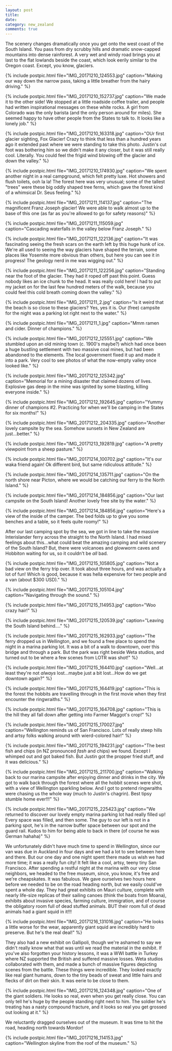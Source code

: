 ```yaml
---
layout: post
title:
date:
category: new_zealand
comments: true
---
```


The scenery changes dramatically once you get onto the west coast of the South Island.  You pass from dry scrubby hills and dramatic snow-capped mountains into dense rainforest.  A very wet and windy road brings you at last to the flat lowlands beside the coast, which look eerily similar to the Oregon coast.  Except, you know, glaciers.

{% include postpic.html file="IMG_20171210_124553.jpg" caption="Making our way down the narrow pass, taking a little breather from the hairy driving." %}

{% include postpic.html file="IMG_20171210_152737.jpg" caption="We made it to the other side!  We stopped at a little roadside coffee trailer, and people had written inspirational messages on these white rocks.  A girl from Colorado was the only barista (and the only person around for miles).  She seemed happy to have other people from the States to talk to.  It looks like a lonely job." %}

{% include postpic.html file="IMG_20171210_163318.jpg" caption="OUr first glacier sighting, Fox Glacier!  Crazy to think that less than a hundred years ago it extended past where we were standing to take this photo.  Justin's cut foot was bothering him so we didn't make it any closer, but it was still really cool.  Literally.  You could feel the frigid wind blowing off the glacier and down the valley." %}

{% include postpic.html file="IMG_20171210_174930.jpg" caption="We spent another night in a real campground, which felt pretty luxe.  Hot showers and flush toilets, ooh la la!  The forest here was very unusual; some of the tallest "trees" were these big oddly shaped tree ferns, which gave the forest kind of a whimsical Dr. Seus feeling." %}

{% include postpic.html file="IMG_20171211_114137.jpg" caption="The magnificent Franz Joseph glacier!  We were able to walk almost up to the base of this one (as far as you're allowed to go for safety reasons)" %}

{% include postpic.html file="IMG_20171211_115059.jpg" caption="Cascading waterfalls in the valley below Franz Joseph." %}

{% include postpic.html file="IMG_20171211_122136.jpg" caption="It was fascinating seeing the fresh scars on the earth left by this huge hunk of ice.  We're all used to seeing the way glaciers have shaped the terrain, some places like Yosemite more obvious than others, but here you can see it in progress!  The geology nerd in me was wigging out." %}

{% include postpic.html file="IMG_20171211_122256.jpg" caption="Standing near the foot of the glacier.  They had it roped off past this point.  Guess nobody likes an ice chunk to the head.  It was really cold here!  I had to put my jacket on for the last few hundred meters of the walk, because you could feel this cold breath coming down the valley." %}

{% include postpic.html file="IMG_20171211_2.jpg" caption="Is it weird that the beach is so close to these glaciers?  Yes, yes it is.  Our (free) campsite for the night was a parking lot right next to the water." %}

{% include postpic.html file="IMG_20171211_1.jpg" caption="Mmm ramen and cider.  Dinner of champions." %}

{% include postpic.html file="IMG_20171212_125551.jpg" caption="We stumbled upon an old mining town (c. 1900's maybe?) which had once been a huge bustling settlement with two massive coal mines, but had been abandoned to the elements.  The local government fixed it up and made it into a park.  Very cool to see photos of what the now-empty valley once looked like." %}

{% include postpic.html file="IMG_20171212_125342.jpg" caption="Memorial for a mining disaster that claimed dozens of lives.  Explosive gas deep in the mine was ignited by some blasting, killing everyone inside." %}

{% include postpic.html file="IMG_20171212_192645.jpg" caption="Yummy dinner of champions #2.  Practicing for when we'll be camping in the States for six months!" %}

{% include postpic.html file="IMG_20171212_204335.jpg" caption="Another lovely campsite by the sea.  Somehow sunsets in New Zealand are just...better." %}

{% include postpic.html file="IMG_20171213_192819.jpg" caption="A pretty viewpoint from a sheep pasture." %}

{% include postpic.html file="IMG_20171214_100702.jpg" caption="It's our waka friend again!  Ok different bird, but same ridiculous attitude." %}

{% include postpic.html file="IMG_20171214_135711.jpg" caption="On the north shore near Picton, where we would be catching our ferry to the North Island." %}

{% include postpic.html file="IMG_20171214_184856.jpg" caption="Our last campsite on the South Island!  Another lovely free site by the water." %}

{% include postpic.html file="IMG_20171214_184856.jpg" caption="Here's a view of the inside of the camper.  The bed folds up to give you some benches and a table, so it feels quite roomy!" %}

After our last camping spot by the sea, we got in line to take the massive Interislander ferry across the straight to the North Island.  I had mixed feelings about this...what could beat the amazing camping and wild scenery of the South Island?  But, there were volcanoes and glowworm caves and Hobbiton waiting for us, so it couldn't be *all* bad.

{% include postpic.html file="IMG_20171215_105805.jpg" caption="Not a bad view on the ferry trip over.  It took about three hours, and was actually a lot of fun!  Which is good, because it was hella expensive for two people and a van (about $300 USD)." %}

{% include postpic.html file="IMG_20171215_105104.jpg" caption="Navigating through the sound." %}

{% include postpic.html file="IMG_20171215_114953.jpg" caption="Woo crazy hair!" %}

{% include postpic.html file="IMG_20171215_120539.jpg" caption="Leaving the South Island behind...." %}

{% include postpic.html file="IMG_20171215_162933.jpg" caption="The ferry dropped us in Wellington, and we found a free place to spend the night in a marina parking lot.  It was a bit of a walk to downtown, over this bridge and through a park.  But the park was right beside Weta studios, and turned out to be where a few scenes from LOTR was shot!" %}

{% include postpic.html file="IMG_20171215_164410.jpg" caption="Well...at least they're not *always* lost...maybe just a bit lost...How do we get downtown again?" %}

{% include postpic.html file="IMG_20171215_164419.jpg" caption="This is the forest the hobbits are travelling through in the first movie when they first encounter the ringwraiths." %}

{% include postpic.html file="IMG_20171215_164708.jpg" caption="This is the hill they all fall down after getting into Farmer Maggot's crop!" %}

{% include postpic.html file="IMG_20171215_170027.jpg" caption="Wellington reminds us of San Francisco.  Lots of really steep hills and artsy folks walking around with wierd-colored hair!" %}

{% include postpic.html file="IMG_20171215_194231.jpg" caption="The best fish and chips (in NZ pronounced *fash* and chips) we found.  Except I whimped out and got baked fish.  But Justin got the propper fried stuff, and it was delicious." %}

{% include postpic.html file="IMG_20171215_211700.jpg" caption="Walking back to our marina campsite after enjoying dinner and drinks in the city.  We got to walk back through the forest where all the hobbit scenes were shot, with a view of Wellington sparkling below.  And I got to pretend ringwraiths were chasing us the whole way (much to Justin's chagrin).  Best tipsy stumble home ever!!!" %}

{% include postpic.html file="IMG_20171215_225423.jpg" caption="We returned to discover our lovely empty marina parking lot had really filled up!  Every space was filled, and then some.  The guy to our left is not in a parking spot, he's in the narrow buffer space between our spot and the guard rail.  Kudos to him for being able to back in there (of course he was German hahaha)" %}

We unfortunately didn't have much time to spend in Wellington, since our van was due in Auckland in four days and we had a lot to see between here and there.  But our one day and one night spent there made us wish we had more time; it was a really fun city! It felt like a cool, artsy, teeny tiny San Francisco. After spending a restful night at the marina with our very close neighbors, we headed to the free museum, since, you know, it's free and we're cheapskates.  It was fabulous.  We gave ourselves two hours here before we needed to be on the road heading north, but we easily could've spent a whole day.  They had great exhibits on Mauri culture, complete with nearly life-size replicas of their sailing canoes (think the boats from Moana), exhibits about invasive species, farming culture, immigration, and of course the obligatory room full of dead stuffed animals.  BUT their room full of dead animals had a giant squid in it!!!

{% include postpic.html file="IMG_20171216_131016.jpg" caption="He looks a little worse for the wear, apparently giant squid are incredibly hard to preserve.  But he's the real deal!" %}

They also had a new exhibit on Gallipoli, though we're ashamed to say we didn't really know what that was until we read the material in the exhibit.  If you've also forgotten your history lessons, it was a WWI battle in Turkey where NZ supported the British and suffered massive losses.  Weta studios collaborated with them, and made a bunch of massive figures depicting scenes from the battle.  These things were incredible.  They looked exactly like real giant humans, down to the tiny beads of sweat and little hairs and flecks of dirt on their skin.  It was eerie to be close to them.

{% include postpic.html file="IMG_20171216_124348.jpg" caption="One of the giant soldiers.  He looks so real, even when you get really close.  You can only tell he's huge by the people standing right next to him.  The soldier he's treating has a nasty compound fracture, and it looks so real you get grossed out looking at it." %}

We reluctantly dragged ourselves out of the museum.  It was time to hit the road, heading north towards Mordor!

{% include postpic.html file="IMG_20171216_114153.jpg" caption="Wellington skyline from the roof of the museum." %}



